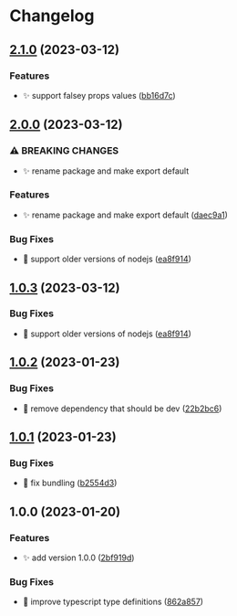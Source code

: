 # Changelog

## [2.1.0](https://github.com/ed-software/prpx/compare/v2.0.0...v2.1.0) (2023-03-12)


### Features

* :sparkles: support falsey props values ([bb16d7c](https://github.com/ed-software/prpx/commit/bb16d7cd2b30a051cde7e7c9e1c60f6f7a72d5d9))

## [2.0.0](https://github.com/ed-software/prpx/compare/v1.0.2...v2.0.0) (2023-03-12)


### ⚠ BREAKING CHANGES

* :sparkles: rename package and make export default

### Features

* :sparkles: rename package and make export default ([daec9a1](https://github.com/ed-software/prpx/commit/daec9a18383f138ef9d8d819fd7d7fa339dc22a8))


### Bug Fixes

* :bug: support older versions of nodejs ([ea8f914](https://github.com/ed-software/prpx/commit/ea8f914b41db03970434105ca79bdce9a1961eaf))

## [1.0.3](https://github.com/ed-software/prpx/compare/v1.0.2...v1.0.3) (2023-03-12)


### Bug Fixes

* :bug: support older versions of nodejs ([ea8f914](https://github.com/ed-software/prpx/commit/ea8f914b41db03970434105ca79bdce9a1961eaf))

## [1.0.2](https://github.com/ed-software/prpx/compare/v1.0.1...v1.0.2) (2023-01-23)


### Bug Fixes

* :bug: remove dependency that should be dev ([22b2bc6](https://github.com/ed-software/prpx/commit/22b2bc6a749a40e674dc1198cbaffc309ea36875))

## [1.0.1](https://github.com/ed-software/prpx/compare/v1.0.0...v1.0.1) (2023-01-23)


### Bug Fixes

* :bug: fix bundling ([b2554d3](https://github.com/ed-software/prpx/commit/b2554d30f84166019ebbf6641e587f94adfa6029))

## 1.0.0 (2023-01-20)


### Features

* :sparkles: add version 1.0.0 ([2bf919d](https://github.com/ed-software/prpx/commit/2bf919de3ccbdb99af9a27edcf066807aa809fbe))


### Bug Fixes

* :bug: improve typescript type definitions ([862a857](https://github.com/ed-software/prpx/commit/862a857d612bb12fe31d8bd81bf93ce1d8e5afd6))
